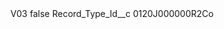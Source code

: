 <?xml version="1.0" encoding="UTF-8"?>
<CustomMetadata xmlns="http://soap.sforce.com/2006/04/metadata" xmlns:xsi="http://www.w3.org/2001/XMLSchema-instance" xmlns:xsd="http://www.w3.org/2001/XMLSchema">
    <label>V03</label>
    <protected>false</protected>
    <values>
        <field>Record_Type_Id__c</field>
        <value xsi:type="xsd:string">0120J000000R2Co</value>
    </values>
</CustomMetadata>
